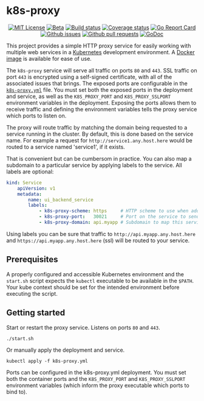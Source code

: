 # k8s-proxy

<p align="center">
	<a href="https://github.com/mkenney/k8s-proxy/blob/master/LICENSE"><img src="https://img.shields.io/github/license/mkenney/k8s-proxy.svg" alt="MIT License"></a>
	<a href="https://github.com/mkenney/software-guides/blob/master/STABILITY-BADGES.md#alpha"><img src="https://img.shields.io/badge/stability-alpha-f4d03f.svg" alt="Beta"></a>
	<a href="https://travis-ci.org/mkenney/k8s-proxy"><img src="https://travis-ci.org/mkenney/k8s-proxy.svg?branch=master" alt="Build status"></a>
	<a href="https://codecov.io/gh/mkenney/k8s-proxy"><img src="https://img.shields.io/codecov/c/github/mkenney/k8s-proxy/master.svg" alt="Coverage status"></a>
	<a href="https://goreportcard.com/report/github.com/mkenney/k8s-proxy"><img src="https://goreportcard.com/badge/github.com/mkenney/k8s-proxy" alt="Go Report Card"></a>
	<a href="https://github.com/mkenney/k8s-proxy/issues"><img src="https://img.shields.io/github/issues-raw/mkenney/k8s-proxy.svg" alt="Github issues"></a>
	<a href="https://github.com/mkenney/k8s-proxy/pulls"><img src="https://img.shields.io/github/issues-pr/mkenney/k8s-proxy.svg" alt="Github pull requests"></a>
	<a href="https://godoc.org/github.com/mkenney/k8s-proxy"><img src="https://godoc.org/github.com/mkenney/k8s-proxy?status.svg" alt="GoDoc"></a>
</p>

This project provides a simple HTTP proxy service for easily working with multiple web services in a [Kubernetes](https://kubernetes.io/) development environment. A [Docker image](https://hub.docker.com/r/mkenney/k8s-proxy/) is available for ease of use.

The `k8s-proxy` service will serve all traffic on ports `80` and `443`. SSL traffic on port `443` is encrypted using a self-signed certificate, with all of the associated issues that brings. The exposed ports are configurable in the [`k8s-proxy.yml`](https://github.com/mkenney/k8s-proxy/blob/master/k8s-proxy.yml) file. You must set both the exposed ports in the deployment and service, as well as the `K8S_PROXY_PORT` and `K8S_PROXY_SSLPORT` environment variables in the deployment. Exposing the ports allows them to receive traffic and defining the environment variables tells the proxy service which ports to listen on.

The proxy will route traffic by matching the domain being requested to a service running in the cluster. By default, this is done based on the service name. For example a request for `http://service1.any.host.here` would be routed to a service named 'service1', if it exists.

That is convenient but can be cumbersom in practice. You can also map a subdomain to a particular service by applying labels to the service. All labels are optional:
```yaml
kind: Service
    apiVersion: v1
    metadata:
        name: ui_backend_service
        labels:
            - k8s-proxy-scheme: https     # HTTP scheme to use when addressing this service.
            - k8s-proxy-port:   30021     # Port on the service to send traffic to.
            - k8s-proxy-domain: api.myapp # Subdomain to map this service to.
```
Using labels you can be sure that traffic to `http://api.myapp.any.host.here` and `https://api.myapp.any.host.here` (ssl) will be routed to your service.

## Prerequisites

A properly configured and accessible Kubernetes environment and the `start.sh` script expects the `kubectl` executable to be available in the `$PATH`. Your kube context should be set for the intended environment before executing the script.

## Getting started

Start or restart the proxy service. Listens on ports `80` and `443`.
```
./start.sh
```

Or manually apply the deployment and service.
```
kubectl apply -f k8s-proxy.yml
```

Ports can be configured in the k8s-proxy.yml deployment. You must set both the container ports and the `K8S_PROXY_PORT` and `K8S_PROXY_SSLPORT` environment variables (which inform the proxy executable which ports to bind to).
